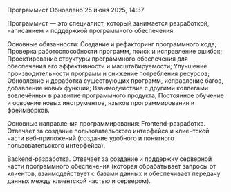 
Программист
Обновлено 25 июня 2025, 14:37

Программист — это специалист, который занимается разработкой, написанием и поддержкой программного обеспечения.

Основные обязанности:
Создание и рефакторинг программного кода;
Проверка работоспособности программ, поиск и исправление ошибок;
Проектирование структуры программного обеспечения для обеспечения его эффективности и масштабируемости;
Улучшение производительности программ и снижение потребления ресурсов;
Обновление и доработка существующих программ, исправление багов, добавление новых функций;
Взаимодействие с другими коллегами вовлечённых в развитие программного продукта;
Постоянное обучение и освоение новых инструментов, языков программирования и фреймворков.



Основные направления программирования:
Frontend-разработка. Отвечает за создание пользовательского интерфейса и клиентской части веб-приложений (создание удобного и понятного пользовательского интерфейса).

Backend-разработка. Отвечает за создание и поддержку серверной части программного обеспечения (которая обрабатывает запросы от клиентов, взаимодействует с базами данных и обеспечивает передачу данных между клиентской частью и сервером).
